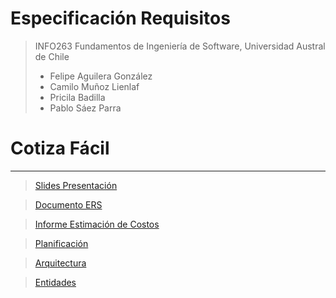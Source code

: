 # Especificación Requisitos

> INFO263 Fundamentos de Ingeniería de Software, Universidad Austral de Chile
>
> - Felipe Aguilera González
> - Camilo Muñoz Lienlaf
> - Pricila Badilla
> - Pablo Sáez Parra

# **Cotiza Fácil**

---

> [Slides Presentación](https://docs.google.com/presentation/d/1LgTsM4fHhBTU0AkRl8E-yVsI41dQTvhRwSl03fziSuw/edit?usp=sharing)

> [Documento ERS](https://docs.google.com/document/d/1imHnSKCbUMR-4mrA6zGGKG4vd3CIDOhkVAurxlKUmzI/edit?usp=sharing)

> [Informe Estimación de Costos](https://docs.google.com/document/d/110MMVKVn4dM5xsSYL9GJnLAHTpqod7DAQx5dipNoQxI/edit?usp=sharing)

> [Planificación](https://drive.google.com/file/d/1RsBocnvLYSt0kyiLz1LhkaSWHShqeX4H/view?usp=sharing)

> [Arquitectura](https://drive.google.com/file/d/1g7s2uTFOHdgIyOQIeuD3ur1zW3MFFf32/view?usp=sharing)

> [Entidades](https://drive.google.com/file/d/1a_shjAYOnIm-OHbCT49Xj__GM68HNe6l/view?usp=sharing)
